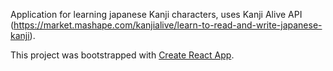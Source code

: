 Application for learning japanese Kanji characters, uses Kanji Alive API (https://market.mashape.com/kanjialive/learn-to-read-and-write-japanese-kanji). 

This project was bootstrapped with [Create React App](https://github.com/facebook/create-react-app).
